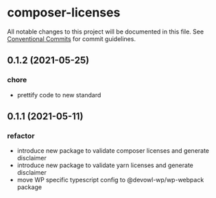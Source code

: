 # composer-licenses

All notable changes to this project will be documented in this file.
See [Conventional Commits](https://conventionalcommits.org) for commit guidelines.

## 0.1.2 (2021-05-25)


### chore

* prettify code to new standard





## 0.1.1 (2021-05-11)


### refactor

* introduce new package to validate composer licenses and generate disclaimer
* introduce new package to validate yarn licenses and generate disclaimer
* move WP specific typescript config to @devowl-wp/wp-webpack package
